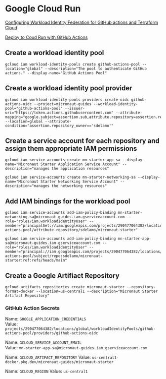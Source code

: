 # Google Cloud Run

[Configuring Workload Identity Federation for GitHub actions and Terraform Cloud](https://cloud.google.com/blog/products/identity-security/secure-your-use-of-third-party-tools-with-identity-federation)

[Deploy to Coud Run with GitHub Actions](https://cloud.google.com/blog/products/devops-sre/deploy-to-cloud-run-with-github-actions/)

## Create a workload identity pool

```
gcloud iam workload-identity-pools create github-actions-pool --location="global" --description="The pool to authenticate GitHub actions." --display-name="GitHub Actions Pool"
```

## Create a workload identity pool provider

```
gcloud iam workload-identity-pools providers create-oidc github-actions-oidc --project=micronaut-guides --workload-identity-pool="github-actions-pool" --issuer-uri="https://token.actions.githubusercontent.com" --attribute-mapping="google.subject=assertion.sub,attribute.repository=assertion.repository,attribute.repository_owner=assertion.repository_owner,attribute.branch=assertion.sub.extract('/heads/{branch}/')" --location=global --attribute-condition="assertion.repository_owner=='sdelamo'"
```

## Create a service account for each repository and assign them appropriate IAM permissions

```
gcloud iam service-accounts create mn-starter-app-sa --display-name="Micronaut Starter Application Service Account" --description="manages the application resources"
```

```
gcloud iam service-accounts create mn-starter-networking-sa --display-name="Micronaut Starter Networking Service Account" --description="manages the networking resources"
```

## Add IAM bindings for the workload pool

```
gcloud iam service-accounts add-iam-policy-binding mn-starter-networking-sa@micronaut-guides.iam.gserviceaccount.com --role="roles/iam.workloadIdentityUser" --member="principalSet://iam.googleapis.com/projects/290477064382/locations/global/workloadIdentityPools/github-actions-pool/attribute.repository/sdelamo/micronaut-starter"
```

```
gcloud iam service-accounts add-iam-policy-binding mn-starter-app-sa@micronaut-guides.iam.gserviceaccount.com --role="roles/iam.workloadIdentityUser" --member="principal://iam.googleapis.com/projects/290477064382/locations/global/workloadIdentityPools/github-actions-pool/subject/repo:sdelamo/micronaut-starter:ref:refs/heads/main"
```

## Create a Google Artifiact Repository
```
gcloud artifacts repositories create micronaut-starter --repository-format=docker --location=us-central1 --description="Micronaut Starter Artifact Repository"
```


### GitHub Action Secrets 

Name: `GOOGLE_APPLICATION_CREDENTIALS`  
Value: `projects/290477064382/locations/global/workloadIdentityPools/github-actions-pool/providers/github-actions-oidc`

Name: `GCLOUD_SERVICE_ACCOUNT_EMAIL`  
Value: `mn-starter-app-sa@micronaut-guides.iam.gserviceaccount.com`

Name: `GCLOUD_ARTIFACT_REPOSITORY`
Value: `us-central1-docker.pkg.dev/micronaut-guides/micronaut-starter`

Name: `GCLOUD_REGION`
Value: `us-central1`